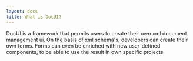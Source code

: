 ```yaml
---
layout: docs
title: What is DocUI?
---
```


DocUI is a framework that permits users to create their own xml document management ui. On the basis of xml schema's, developers can create their own forms. Forms can even be enriched with new user-defined components, to be able to use the result in own specific projects.
